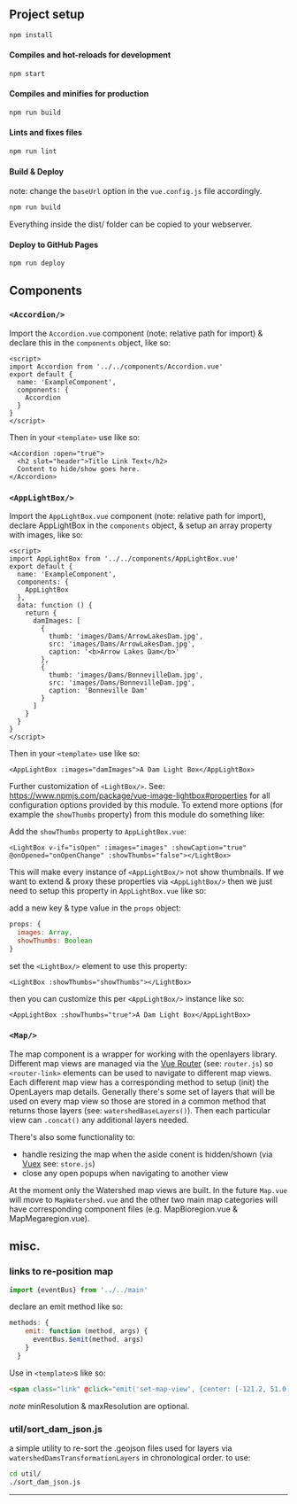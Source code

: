 

## Project setup

```sh
npm install
```

#### Compiles and hot-reloads for development

```sh
npm start
```

#### Compiles and minifies for production

```sh
npm run build
```

#### Lints and fixes files

```sh
npm run lint
```

#### Build & Deploy

note: change the `baseUrl` option in the `vue.config.js` file accordingly.

```sh
npm run build
```

Everything inside the dist/ folder can be copied to your webserver. 

#### Deploy to GitHub Pages

```sh
npm run deploy
```

## Components

### `<Accordion/>`

Import the `Accordion.vue` component (note: relative path for import) & declare this in the `components` object, like so:

```
<script>
import Accordion from '../../components/Accordion.vue'
export default {
  name: 'ExampleComponent',
  components: {
    Accordion
  }
}
</script>
```

Then in your `<template>` use like so:

```
<Accordion :open="true">
  <h2 slot="header">Title Link Text</h2>
  Content to hide/show goes here.
</Accordion>
```

### `<AppLightBox/>`

Import the `AppLightBox.vue` component (note: relative path for import), declare AppLightBox in the `components` object, & setup an array property with images, like so:

```
<script>
import AppLightBox from '../../components/AppLightBox.vue'
export default {
  name: 'ExampleComponent',
  components: {
    AppLightBox
  },
  data: function () {
    return {
      damImages: [
        {
          thumb: 'images/Dams/ArrowLakesDam.jpg',
          src: 'images/Dams/ArrowLakesDam.jpg',
          caption: '<b>Arrow Lakes Dam</b>'
        },
        {
          thumb: 'images/Dams/BonnevilleDam.jpg',
          src: 'images/Dams/BonnevilleDam.jpg',
          caption: 'Bonneville Dam'
        }
      ]
    }
  }
}
</script>
```

Then in your `<template>` use like so:

```
<AppLightBox :images="damImages">A Dam Light Box</AppLightBox> 
```

Further customization of `<LightBox/>`. See: https://www.npmjs.com/package/vue-image-lightbox#properties for all configuration options provided by this module. To extend more options (for example the `showThumbs` property) from this module do something like: 

Add the `showThumbs` property to `AppLightBox.vue`:

```
<LightBox v-if="isOpen" :images="images" :showCaption="true" @onOpened="onOpenChange" :showThumbs="false"></LightBox>
```

This will make every instance of `<AppLightBox/>` not show thumbnails. If we want to extend & proxy these properties via `<AppLightBox/>` then we just need to setup this property in `AppLightBox.vue` like so:

add a new key & type value in the `props` object:

```js
props: {
  images: Array,
  showThumbs: Boolean
}
```

set the `<LightBox/>` element to use this property: 

```
<LightBox :showThumbs="showThumbs"></LightBox>
```

then you can customize this per `<AppLightBox/>` instance like so:

```
<AppLightBox :showThumbs="true">A Dam Light Box</AppLightBox> 
```

### `<Map/>`

The map component is a wrapper for working with the openlayers library. Different map views are managed via the [Vue Router](https://router.vuejs.org/) (see: `router.js`) so `<router-link>` elements can be used to navigate to different map views. Each different map view has a corresponding method to setup (init) the OpenLayers map details. Generally there's some set of layers that will be used on every map view so those are stored in a common method that returns those layers (see: `watershedBaseLayers()`). Then each particular view can `.concat()` any additional layers needed. 

There's also some functionality to:  
* handle resizing the map when the aside conent is hidden/shown (via [Vuex](https://vuex.vuejs.org/) see: `store.js`)  
* close any open popups when navigating to another view

At the moment only the Watershed map views are built. In the future `Map.vue` will move to `MapWatershed.vue` and the other two main map categories will have corresponding component files (e.g. MapBioregion.vue & MapMegaregion.vue). 


## misc.

### links to re-position map

```js
import {eventBus} from '../../main'
```

declare an emit method like so:

```js
methods: {
    emit: function (method, args) {
      eventBus.$emit(method, args)
    }
  } 
```

Use in `<template>`s like so:

```html
<span class="link" @click="emit('set-map-view', {center: [-121.2, 51.0], resolution: 4500, minResolution: 1, maxResolution: 16000})">set-map-view</span>
```

_note_ minResolution & maxResolution are optional. 

### util/sort_dam_json.js

a simple utility to re-sort the .geojson files used for layers via `watershedDamsTransformationLayers` in chronological order. to use: 

```sh
cd util/
./sort_dam_json.js
```

<hr>
